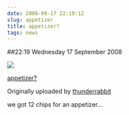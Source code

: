 ```yaml
---
date: 2008-09-17 22:19:12
slug: appetizer
title: appetizer?
tags: news
---
```


##22:19 Wednesday 17 September 2008


[![](http://farm4.static.flickr.com/3058/2864684557_bf26e58abe.jpg)](http://www.flickr.com/photos/thunderrabbit/2864684557/)
  


[appetizer?](http://www.flickr.com/photos/thunderrabbit/2864684557/)
  

Originally uploaded by [thunderrabbit](http://www.flickr.com/people/thunderrabbit/)




we got 12 chips for an appetizer...
  

